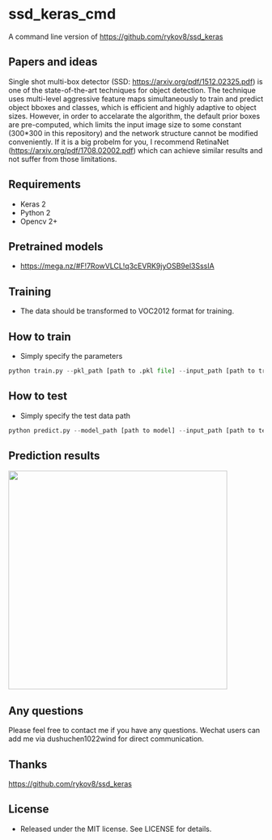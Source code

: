 # ssd_keras_cmd
A command line version of https://github.com/rykov8/ssd_keras

## Papers and ideas
Single shot multi-box detector (SSD: https://arxiv.org/pdf/1512.02325.pdf) is one of the state-of-the-art techniques for object detection. The technique uses multi-level aggressive feature maps simultaneously to train and predict object bboxes and classes, which is efficient and  highly adaptive to object sizes. However, in order to accelarate the algorithm, the default prior boxes are pre-computed, which limits the input image size to some constant (300*300 in this repository) and the network structure cannot be modified conveniently. If it is a big probelm for you, I recommend RetinaNet (https://arxiv.org/pdf/1708.02002.pdf) which can achieve similar results and not suffer from those limitations.

## Requirements
* Keras 2
* Python 2
* Opencv 2+

## Pretrained models
* https://mega.nz/#F!7RowVLCL!q3cEVRK9jyOSB9el3SssIA

## Training
* The data should be transformed to VOC2012 format for training.

## How to train
* Simply specify the parameters
```python
python train.py --pkl_path [path to .pkl file] --input_path [path to training images]
```

## How to test
* Simply specify the test data path
```python
python predict.py --model_path [path to model] --input_path [path to test images]  --output_path [path to results]
```

## Prediction results
<p>
  <img src="https://github.com/shuuchen/ssd_keras/blob/master/predict_results/69.jpg" height="432" width="432" />
</p>

## Any questions
Please feel free to contact me if you have any questions. Wechat users can add me via dushuchen1022wind for direct communication.

## Thanks
https://github.com/rykov8/ssd_keras

## License
* Released under the MIT license. See LICENSE for details.
